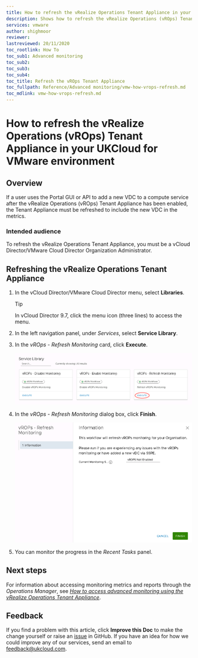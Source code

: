 ```yaml
---
title: How to refresh the vRealize Operations Tenant Appliance in your UKCloud for VMware environment
description: Shows how to refresh the vRealize Operations (vROps) Tenant Appliance after adding new VDCs to your compute service
services: vmware
author: shighmoor
reviewer:  
lastreviewed: 20/11/2020
toc_rootlink: How To
toc_sub1: Advanced monitoring
toc_sub2:
toc_sub3:
toc_sub4:
toc_title: Refresh the vROps Tenant Appliance
toc_fullpath: Reference/Advanced monitoring/vmw-how-vrops-refresh.md
toc_mdlink: vmw-how-vrops-refresh.md
---
```


# How to refresh the vRealize Operations (vROps) Tenant Appliance in your UKCloud for VMware environment

## Overview

If a user uses the Portal GUI or API to add a new VDC to a compute service after the vRealize Operations (vROps) Tenant Appliance has been enabled, the Tenant Appliance must be refreshed to include the new VDC in the metrics.

### Intended audience

To refresh the vRealize Operations Tenant Appliance, you must be a vCloud Director/VMware Cloud Director Organization Administrator.

## Refreshing the vRealize Operations Tenant Appliance

1. In the vCloud Director/VMware Cloud Director menu, select **Libraries**.

    > [!TIP]
    > In vCloud Director 9.7, click the menu icon (three lines) to access the menu.

2. In the left navigation panel, under *Services*, select **Service Library**.

3. In the *vROps - Refresh Monitoring* card, click **Execute**.

    ![vROps - Refresh Monitoring](images/vmw-vrops-refresh-card.png)

4. In the *vROps - Refresh Monitoring* dialog box, click **Finish**.

    ![vROps - Refresh Monitoring dialog box](images/vmw-vrops-refresh.png)

5. You can monitor the progress in the *Recent Tasks* panel.

## Next steps

For information about accessing monitoring metrics and reports through the *Operations Manager*, see [*How to access advanced monitoring using the vRealize Operations Tenant Appliance*](vmw-how-vrops-use.md).

## Feedback

If you find a problem with this article, click **Improve this Doc** to make the change yourself or raise an [issue](https://github.com/UKCloud/documentation/issues) in GitHub. If you have an idea for how we could improve any of our services, send an email to <feedback@ukcloud.com>.
